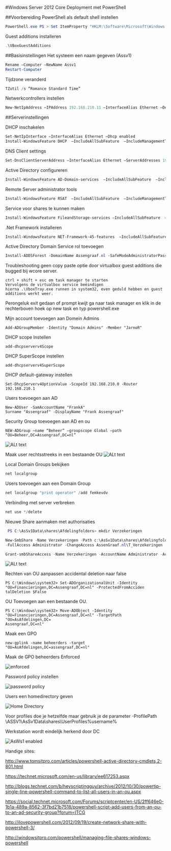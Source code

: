 #Windows Server 2012 Core Deployment met PowerShell

##Voorbereiding
PowerShell als default shell instellen
```Powershell
PowerShell.exe PS > Set ItemProperty "HKLM:\Software\Microsoft\Windows NT\ CurrentVersion\winlogon" Shell PowerShell.exe
```

Guest additions installeren
```Powershell
.\VBoxGuestAdditions
```


##Basisinstellingen
Het systeem een naam gegeven (Assv1)
```Powershell
Rename –Computer –NewName Assv1
Restart-Computer
```

Tijdzone veranderd
```Powershell
TZutil /s “Romance Standard Time”
```

Netwerkcontrollers instellen
```Powershell
New-NetIpAddress –IPAddress 192.168.210.11 –InterfaceAlias Ethernet –DefaultGateway 192.168.210.1 –AddressFamily Ipv4 –PrefixLength 24
```


##Serverinstellingen

DHCP inschakelen
```Powershell
Set-NetIpInterface –InterfaceAlias Ethernet –Dhcp enabled
Install-WindowsFeature DHCP  –IncludeAllSubFeature  –IncludeManagementTools 
```

DNS Client settings
```Powershell
Set-DnsClientServerAddress –InterfaceAlias Ethernet –ServerAddresses 192.168.110.11
```

Active Directory configureren
```Powershell
Install-WindowsFeature AD-Domain-services  –IncludeAllSubFeature  –IncludeManagementTools
```

Remote Server administrator tools
```Powershell
Install-WindowsFeature RSAT  –IncludeAllSubFeature  –IncludeManagementTools
```

Service voor shares te kunnen maken
```Powershell
Install-WindowsFeature FileandStorage-services –IncludeAllSubFeature  –IncludeManagementTools
```

.Net Framework installeren
```Powershell
Install-WindowsFeature NET-Framework-45-features  –IncludeAllSubFeature  –IncludeManagementTools
```

Active Directory Domain Service rol toevoegen
```Powershell
Install‑ADDSForest ‑DomainName Assengraaf.nl ‑SafeModeAdministratorPassword (ConvertTo‑SecureString Test123 ‑AsPlainText ‑Force) -DomainMode Win2012 ‑DomainNetbiosname Assengraaf ‑ForestMode Win2012 ‑InstallDNS
```

Troubleshooting geen copy paste optie door virtualbox guest additions die bugged bij wcore server. 

```
ctrl + shift + esc om task manager te starten
Vervolgens de virtualbox service beëindigen
hierna .\VboxTray.exe runnen in system32, even geduld hebben en guest additions werkt weer.
```

Perongeluk exit gedaan of prompt kwijt ga naar task manager en klik in de rechterboven hoek op new task en typ powershell.exe

Mijn account toevoegen aan Domein Admins


```Add-ADGroupMember -Identity "Domain Admins" -Member "JarnoR" ```

DHCP scope Instellen

```
add-dhcpserverv4Scope
```

DHCP SuperScope instellen

```
add-dhcpserverv4SuperScope
```

DHCP default-gateway instellen

```
Set-DhcpServerv4OptionValue -ScopeId 192.168.210.0 -Router 192.168.210.1
```

Users toevoegen aan AD

```
New-ADUser -SamAccountName "FrankA"
Surname "Assengraaf" -DisplayName "Frank Assengraaf"
```

Security Group toevoegen aan AD en ou
```
NEW-ADGroup –name “Beheer” –groupscope Global –path “OU=Beheer,DC=Assengraaf,DC=nl”
```
![ALt text](http://i.imgur.com/JXf4665.png)


Maak user rechtsstreeks in een bestaande OU
![ALt text](http://i.imgur.com/nBDk8iy.png)

Local Domain Groups bekijken
```Powershell
net localgroup
```

Users toevoegen aan een Domain Group
```Powershell
net localgroup "print operator" /add femkevdv
```

Verbinding met server verbreken 
```Powershell
net use */delete
```

Nieuwe Share aanmaken met authorisaties
```Powershell
 PS C:\AsSv1Data\shares\Afdelingfolders> mkdir Verzekeringen
```
```Powershell
New-SmbShare -Name Verzekeringen -Path c:\AsSv1Data\shares\Afdelingfolders\verzekeringen 
-FullAccess Administrator -ChangeAccess AssenGraaf.nl\T_Verzekeringen 
```
```Powershell
Grant-smbShareAccess -Name Verzekeringen -AccountName Administrator -Accesright Full
```

![ALt text](http://i.imgur.com/zOUvxzK.png)

Rechten van OU aanpassen accidental deletion naar false

```
PS C:\Windows\system32> Set-ADOrganizationalUnit -Identity "OU=Financieringen,DC=Assengraaf,DC=nl" -ProtectedFromAcciden
talDeletion $False
```

OU Toevoegen aan een bestaande OU.

```
PS C:\Windows\system32> Move-ADObject -Identity "OU=Financieringen,DC=Assengraaf,DC=nl" -TargetPath "OU=AsAfdelingen,DC=
Assengraaf,DC=nl"
```

Maak een GPO

```
new-gplink -name beheerders -target "OU=AsAfdelingen,DC=assengraaf,DC=nl" 
```

Maak de GPO beheerders Enforced 

![enforced](http://i.imgur.com/Hmm5r5L.png)

Password policy instellen

![password policy](http://i.imgur.com/JtIjbfF.png)

Users een homedirectory geven

![Home Directory](http://i.imgur.com/CMpuiHI.png)

Voor profiles doe je hetzelfde maar gebruik je de parameter -ProfilePath \\ASSV1\AsSv1Data\shares\UserProfiles\%username%

Werkstation wordt eindelijk herkend door DC

![AsWs1 enabled](http://i.imgur.com/5rEIHyw.png)

Handige sites:

http://www.tomsitpro.com/articles/powershell-active-directory-cmdlets,2-801.html

https://technet.microsoft.com/en-us/library/ee617253.aspx

http://blogs.technet.com/b/heyscriptingguy/archive/2012/10/30/powertip-single-line-powershell-command-to-list-all-users-in-an-ou.aspx

https://social.technet.microsoft.com/Forums/scriptcenter/en-US/2ff646e0-1b1a-489a-8562-3f7bd21b7518/powershell-script-add-users-from-an-ou-to-an-ad-security-group?forum=ITCG

http://ilovepowershell.com/2012/09/19/create-network-share-with-powershell-3/

http://windowsitpro.com/powershell/managing-file-shares-windows-powershell
